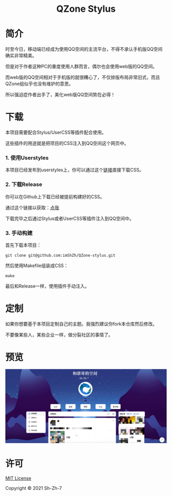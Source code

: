 <h1 align=center>QZone Stylus</h1>

# 简介

时至今日，移动端已经成为使用QQ空间的主流平台，不得不承认手机版QQ空间确实非常精美。

但是对于作者这种PC的重度使用人群而言，偶尔也会使用web版的QQ空间。

而web版的QQ空间相对于手机版的就很糟心了，不仅排版布局非常旧式，而且QZone组似乎也没有维护的意思。

所以强迫症作者出手了，美化web版QQ空间势在必得！



# 下载

本项目需要配合Stylus/UserCSS等插件配合使用。

这些插件的用途就是把项目的CSS注入到QQ空间这个网页中。

### 1. 使用Userstyles

本项目已经发布到userstyles上，你可以通过这个[链接](https://userstyles.org/styles/218340/qzone-stylish)直接下载CSS。

### 2. 下载Release

你可以在Github上下载已经被提前构建好的CSS。

通过这个链接以获取：[点我](https://github.com/imShZh/QZone-Stylus/releases)

下载完毕之后通过Stylus或者UserCSS等插件注入到QQ空间中。

### 3. 手动构建

首先下载本项目：

```shell
git clone git@github.com:imShZh/QZone-stylus.git
```

然后使用Makefile组装成CSS：

```she
make
```

最后和Release一样，使用插件手动注入。



# 定制

如果你想要基于本项目定制自己的主题。我强烈建议你fork本仓库然后修改。

不要像某些人，某些企业一样，做分裂社区的事情了。



# 预览
<img src="preview.png" alt="preview" width="700">


# 许可

[MIT License](LICENSE)

Copyright ©️ 2021 Sh-Zh-7
